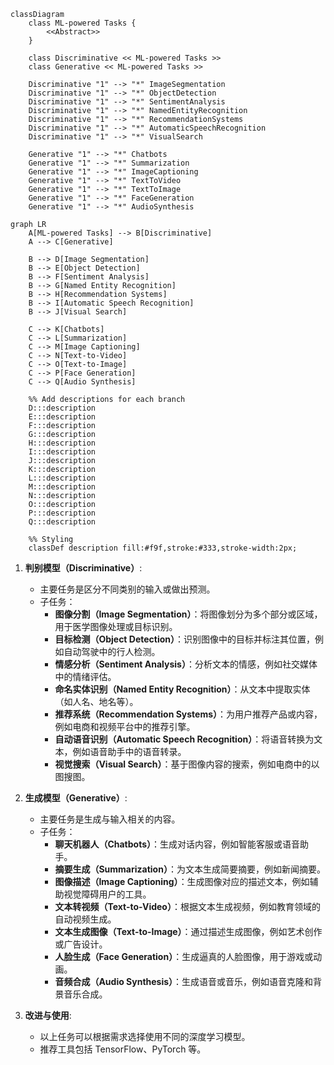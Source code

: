 ```mermaid
classDiagram
    class ML-powered Tasks {
        <<Abstract>>
    }

    class Discriminative << ML-powered Tasks >>
    class Generative << ML-powered Tasks >>

    Discriminative "1" --> "*" ImageSegmentation
    Discriminative "1" --> "*" ObjectDetection
    Discriminative "1" --> "*" SentimentAnalysis
    Discriminative "1" --> "*" NamedEntityRecognition
    Discriminative "1" --> "*" RecommendationSystems
    Discriminative "1" --> "*" AutomaticSpeechRecognition
    Discriminative "1" --> "*" VisualSearch

    Generative "1" --> "*" Chatbots
    Generative "1" --> "*" Summarization
    Generative "1" --> "*" ImageCaptioning
    Generative "1" --> "*" TextToVideo
    Generative "1" --> "*" TextToImage
    Generative "1" --> "*" FaceGeneration
    Generative "1" --> "*" AudioSynthesis

```

```mermaid
graph LR
    A[ML-powered Tasks] --> B[Discriminative]
    A --> C[Generative]
    
    B --> D[Image Segmentation]
    B --> E[Object Detection]
    B --> F[Sentiment Analysis]
    B --> G[Named Entity Recognition]
    B --> H[Recommendation Systems]
    B --> I[Automatic Speech Recognition]
    B --> J[Visual Search]
    
    C --> K[Chatbots]
    C --> L[Summarization]
    C --> M[Image Captioning]
    C --> N[Text-to-Video]
    C --> O[Text-to-Image]
    C --> P[Face Generation]
    C --> Q[Audio Synthesis]

    %% Add descriptions for each branch
    D:::description
    E:::description
    F:::description
    G:::description
    H:::description
    I:::description
    J:::description
    K:::description
    L:::description
    M:::description
    N:::description
    O:::description
    P:::description
    Q:::description
    
    %% Styling
    classDef description fill:#f9f,stroke:#333,stroke-width:2px;
```

1. **判别模型（Discriminative）**:
    - 主要任务是区分不同类别的输入或做出预测。
    - 子任务：
      - **图像分割（Image Segmentation）**：将图像划分为多个部分或区域，用于医学图像处理或目标识别。
      - **目标检测（Object Detection）**：识别图像中的目标并标注其位置，例如自动驾驶中的行人检测。
      - **情感分析（Sentiment Analysis）**：分析文本的情感，例如社交媒体中的情绪评估。
      - **命名实体识别（Named Entity Recognition）**：从文本中提取实体（如人名、地名等）。
      - **推荐系统（Recommendation Systems）**：为用户推荐产品或内容，例如电商和视频平台中的推荐引擎。
      - **自动语音识别（Automatic Speech Recognition）**：将语音转换为文本，例如语音助手中的语音转录。
      - **视觉搜索（Visual Search）**：基于图像内容的搜索，例如电商中的以图搜图。

2. **生成模型（Generative）**:
    - 主要任务是生成与输入相关的内容。
    - 子任务：
      - **聊天机器人（Chatbots）**：生成对话内容，例如智能客服或语音助手。
      - **摘要生成（Summarization）**：为文本生成简要摘要，例如新闻摘要。
      - **图像描述（Image Captioning）**：生成图像对应的描述文本，例如辅助视觉障碍用户的工具。
      - **文本转视频（Text-to-Video）**：根据文本生成视频，例如教育领域的自动视频生成。
      - **文本生成图像（Text-to-Image）**：通过描述生成图像，例如艺术创作或广告设计。
      - **人脸生成（Face Generation）**：生成逼真的人脸图像，用于游戏或动画。
      - **音频合成（Audio Synthesis）**：生成语音或音乐，例如语音克隆和背景音乐合成。

3. **改进与使用**:
    - 以上任务可以根据需求选择使用不同的深度学习模型。
    - 推荐工具包括 TensorFlow、PyTorch 等。
```
